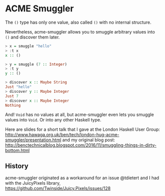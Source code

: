 ACME Smuggler
=============

The `()` type has only one value, also called `()` with no
internal structure.

Nevertheless, acme-smuggler allows you to smuggle
arbitrary values into `()` and discover them later.


```haskell
> x = smuggle "hello"
> :t x
x :: ()

> y = smuggle (7 :: Integer)
> :t y
y :: ()

> discover x :: Maybe String
Just "hello"
> discover y :: Maybe Integer
Just 7
> discover x :: Maybe Integer
Nothing
```

And! `Void` has no values at all, but acme-smuggler even lets you
smuggle values into `Void`. Or into any other Haskell type.

Here are slides for a short talk that I gave at the London Haskell User Group:
http://www.hawaga.org.uk/ben/tech/london-hug-acme-smuggler/presentation.html
and my original blog post:
http://benctechnicalblog.blogspot.com/2016/11/smuggling-things-in-dirty-bottom.html

## History

acme-smuggler originated as a workaround for an issue @tdietert and I had
with the JuicyPixels library, https://github.com/Twinside/Juicy.Pixels/issues/128

